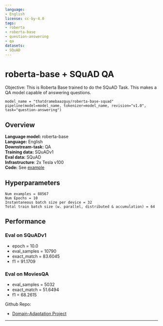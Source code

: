 ```yaml
---
language:
- English
license: cc-by-4.0
tags:
- roberta
- roberta-base
- question-answering
- qa
datasets:
- SQuAD
---
```

# roberta-base + SQuAD QA

Objective:
  This is Roberta Base trained to do the SQuAD Task. This makes a QA model capable of answering questions. 
  
```
model_name = "thatdramebaazguy/roberta-base-squad"
pipeline(model=model_name, tokenizer=model_name, revision="v1.0", task="question-answering")
```

## Overview
**Language model:** roberta-base  
**Language:** English  
**Downstream-task:** QA  
**Training data:** SQuADv1  
**Eval data:** SQuAD  
**Infrastructure**: 2x Tesla v100   
**Code:**  See [example](https://github.com/adityaarunsinghal/Domain-Adaptation/blob/master/scripts/shell_scripts/train_movieR_just_squadv1.sh)    

## Hyperparameters
```
Num examples = 88567  
Num Epochs = 10
Instantaneous batch size per device = 32  
Total train batch size (w. parallel, distributed & accumulation) = 64 

``` 
## Performance

### Eval on SQuADv1
- epoch        =    10.0
- eval_samples =   10790
- exact_match  = 83.6045
- f1           = 91.1709 

### Eval on MoviesQA
- eval_samples =    5032
- exact_match = 51.6494
- f1 = 68.2615

Github Repo: 
- [Domain-Adaptation Project](https://github.com/adityaarunsinghal/Domain-Adaptation/)

---
